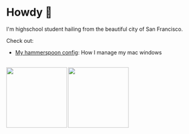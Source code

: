 # Howdy :wave:
I'm highschool student hailing from the beautiful city of San Francisco.


Check out:
- [My hammerspoon config](https://github.com/ocapraro/.hammerspoon): How I manage my mac windows

<br>

<div width="100%"><a href="https://github.com/anuraghazra/github-readme-stats">
<img align="left" height="160em" src="https://github-readme-stats.vercel.app/api?username=ocapraro&show_icons=true&theme=dark&count_private=true" />
<img align="left" height="160em" src="https://github-readme-stats.vercel.app/api/top-langs/?username=ocapraro&theme=dark&layout=compact&count_private=true" />
</a></div>
